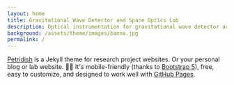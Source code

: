 ```yaml
---
layout: home
title: Gravitational Wave Detector and Space Optics Lab
description: Optical instrumentation for gravitational wave detector and space optics in Yonsei University
background: /assets/theme/images/banne.jpg
permalink: /
---
```


[Petridish](https://github.com/peterdesmet/petridish) is a Jekyll theme for research project websites. Or your personal blog or lab website. 👩‍🔬 It's mobile-friendly (thanks to [Bootstrap 5](https://getbootstrap.com/docs/5.1/)), free, easy to customize, and designed to work well with [GitHub Pages](https://pages.github.com/).

